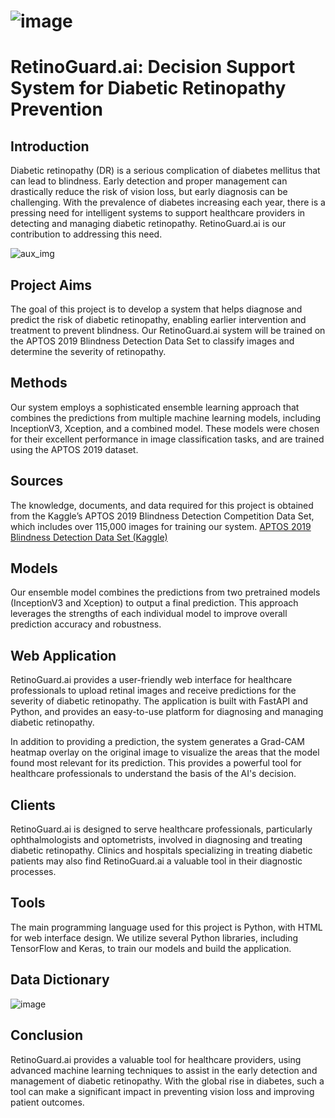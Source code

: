 # ![image](https://user-images.githubusercontent.com/123923257/216790444-643e3e84-f2f8-42f2-b59b-3c0cf9c26ccf.png)
# RetinoGuard.ai: Decision Support System for Diabetic Retinopathy Prevention

## Introduction
Diabetic retinopathy (DR) is a serious complication of diabetes mellitus that can lead to blindness. Early detection and proper management can drastically reduce the risk of vision loss, but early diagnosis can be challenging. With the prevalence of diabetes increasing each year, there is a pressing need for intelligent systems to support healthcare providers in detecting and managing diabetic retinopathy. RetinoGuard.ai is our contribution to addressing this need.

![aux_img](https://user-images.githubusercontent.com/123923257/234385052-b9b4bb72-a0db-49d2-94b7-8f51c7dcbdfc.png)

## Project Aims
The goal of this project is to develop a system that helps diagnose and predict the risk of diabetic retinopathy, enabling earlier intervention and treatment to prevent blindness. Our RetinoGuard.ai system will be trained on the APTOS 2019 Blindness Detection Data Set to classify images and determine the severity of retinopathy.

## Methods
Our system employs a sophisticated ensemble learning approach that combines the predictions from multiple machine learning models, including InceptionV3, Xception, and a combined model. These models were chosen for their excellent performance in image classification tasks, and are trained using the APTOS 2019 dataset.

## Sources
The knowledge, documents, and data required for this project is obtained from the Kaggle’s APTOS 2019 Blindness Detection Competition Data Set, which includes over 115,000 images for training our system. [APTOS 2019 Blindness Detection Data Set (Kaggle)](https://www.kaggle.com/competitions/aptos2019-blindness-detection)

## Models
Our ensemble model combines the predictions from two pretrained models (InceptionV3 and Xception) to output a final prediction. This approach leverages the strengths of each individual model to improve overall prediction accuracy and robustness.

## Web Application
RetinoGuard.ai provides a user-friendly web interface for healthcare professionals to upload retinal images and receive predictions for the severity of diabetic retinopathy. The application is built with FastAPI and Python, and provides an easy-to-use platform for diagnosing and managing diabetic retinopathy.

In addition to providing a prediction, the system generates a Grad-CAM heatmap overlay on the original image to visualize the areas that the model found most relevant for its prediction. This provides a powerful tool for healthcare professionals to understand the basis of the AI's decision.

## Clients
RetinoGuard.ai is designed to serve healthcare professionals, particularly ophthalmologists and optometrists, involved in diagnosing and treating diabetic retinopathy. Clinics and hospitals specializing in treating diabetic patients may also find RetinoGuard.ai a valuable tool in their diagnostic processes.

## Tools
The main programming language used for this project is Python, with HTML for web interface design. We utilize several Python libraries, including TensorFlow and Keras, to train our models and build the application.

## Data Dictionary
![image](https://user-images.githubusercontent.com/123923257/217098210-f64a661b-55a0-4a9e-a26f-d0c3d8cd9a48.png)

## Conclusion
RetinoGuard.ai provides a valuable tool for healthcare providers, using advanced machine learning techniques to assist in the early detection and management of diabetic retinopathy. With the global rise in diabetes, such a tool can make a significant impact in preventing vision loss and improving patient outcomes.
